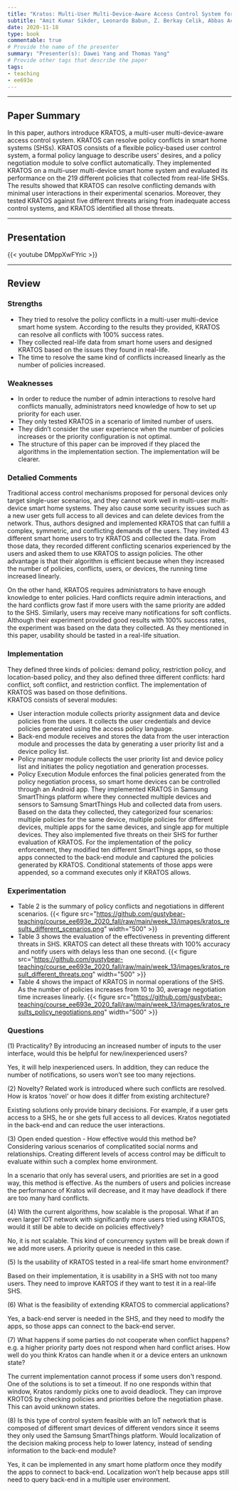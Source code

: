 ```yaml
---
title: "Kratos: Multi-User Multi-Device-Aware Access Control System for the Smart Home"
subtitle: "Amit Kumar Sikder, Leonardo Babun, Z. Berkay Celik, Abbas Acar, Hidayet Aksu, Patrick McDaniel, Engin Kirda, A. Selcuk Uluagac"
date: 2020-11-18
type: book
commentable: true
# Provide the name of the presenter
summary: "Presenter(s): Dawei Yang and Thomas Yang"
# Provide other tags that describe the paper
tags:
- teaching
- ee693e
---
```

***
## Paper Summary
In this paper, authors introduce KRATOS, a multi-user multi-device-aware access control system. KRATOS can resolve policy conflicts in smart home systems (SHSs). KRATOS consists of a flexible policy-based user control system, a formal policy language to describe users' desires, and a policy negotiation module to solve conflict automatically. They implemented KRATOS on a multi-user multi-device smart home system and evaluated its performance on the 219 different policies that collected from real-life SHSs. The results showed that KRATOS can resolve conflicting demands with minimal user interactions in their experimental scenarios. Moreover, they tested KRATOS against five different threats arising from inadequate access control systems, and KRATOS identified all those threats.
***
## Presentation
{{< youtube DMppXwFYric >}}
***
## Review
### Strengths
- They tried to resolve the policy conflicts in a multi-user multi-device smart home system. According to the results they provided, KRATOS can resolve all conflicts with 100% success rates.
- They collected real-life data from smart home users and designed KRATOS based on the issues they found in real-life.
- The time to resolve the same kind of conflicts increased linearly as the number of policies increased.
### Weaknesses
- In order to reduce the number of admin interactions to resolve hard conflicts manually, administrators need knowledge of how to set up priority for each user.
- They only tested KRATOS in a scenario of limited number of users.
- They didn’t consider the user experience when the number of policies increases or the priority configuration is not optimal.
- The structure of this paper can be improved if they placed the algorithms in the implementation section. The implementation will be clearer.
### Detalied Comments
Traditional access control mechanisms proposed for personal devices only target single-user scenarios, and they cannot work well in multi-user multi-device smart home systems. They also cause some security issues such as a new user gets full access to all devices and can delete devices from the network. Thus, authors designed and implemented KRATOS that can fulfill a complex, symmetric, and conflicting demands of the users. They invited 43 different smart home users to try KRATOS and collected the data. From those data, they recorded different conflicting scenarios experienced by the users and asked them to use KRATOS to assign policies. The other advantage is that their algorithm is efficient because when they increased the number of policies, conflicts, users, or devices, the running time increased linearly.
 
On the other hand, KRATOS requires administrators to have enough knowledge to enter policies. Hard conflicts require admin interactions, and the hard conflicts grow fast if more users with the same priority are added to the SHS. Similarly, users may receive many notifications for soft conflicts. Although their experiment provided good results with 100% success rates, the experiment was based on the data they collected. As they mentioned in this paper, usability should be tasted in a real-life situation.
### Implementation
They defined three kinds of policies: demand policy, restriction policy, and location-based policy, and they also defined three different conflicts: hard conflict, soft conflict, and restriction conflict. The implementation of KRATOS was based on those definitions.\
KRATOS consists of several modules:
- User interaction module collects priority assignment data and device policies from the users. It collects the user credentials and device policies generated using the access policy language.
- Back-end module receives and stores the data from the user interaction module and processes the data by generating a user priority list and a device policy list.
- Policy manager module collects the user priority list and device policy list and initiates the policy negotiation and generation processes.
- Policy Execution Module enforces the final policies generated from the policy negotiation process, so smart home devices can be controlled through an Android app.
They implemented KRATOS in Samsung SmartThings platform where they connected multiple devices and sensors to Samsung SmartThings Hub and collected data from users. Based on the data they collected, they categorized four scenarios: multiple policies for the same device, multiple policies for different devices, multiple apps for the same devices, and single app for multiple devices. They also implemented five threats on their SHS for further evaluation of KRATOS. For the implementation of the policy enforcement, they modified ten different SmartThings apps, so those apps connected to the back-end module and captured the policies generated by KRATOS. Conditional statements of those apps were appended, so a command executes only if KRATOS allows.
### Experimentation
- Table 2 is the summary of policy conflicts and negotiations in different scenarios.
{{< figure src="https://github.com/gustybear-teaching/course_ee693e_2020_fall/raw/main/week_13/images/kratos_results_different_scenarios.png" width="500" >}}
- Table 3 shows the evaluation of the effectiveness in preventing different threats in SHS. KRATOS can detect all these threats with 100% accuracy and notify users with delays less than one second.
{{< figure src="https://github.com/gustybear-teaching/course_ee693e_2020_fall/raw/main/week_13/images/kratos_result_different_threats.png" width="500" >}}
- Table 4 shows the impact of KRATOS in normal operations of the SHS. As the number of policies increases from 10 to 30, average negotiation time increases linearly.
{{< figure src="https://github.com/gustybear-teaching/course_ee693e_2020_fall/raw/main/week_13/images/kratos_results_policy_negotiations.png" width="500" >}}
### Questions
(1) Practicality? By introducing an increased number of inputs to the user interface, would this be helpful for new/inexperienced users?
 
Yes, it will help inexperienced users. In addition, they can reduce the number of notifications, so users won’t see too many rejections.
 
(2) Novelty? Related work is introduced where such conflicts are resolved. How is kratos 'novel' or how does it differ from existing architecture?
 
Existing solutions only provide binary decisions. For example, if a user gets access to a SHS, he or she gets full access to all devices. Kratos negotiated in the back-end and can reduce the user interactions.
 
(3) Open ended question - How effective would this method be? Considering various scenarios of complicatited social norms and relationships. Creating different levels of access control may be difficult to evaluate within such a complex home environment.
 
In a scenario that only has several users, and priorities are set in a good way, this method is effective. As the numbers of users and policies increase the performance of Kratos will decrease, and it may have deadlock if there are too many hard conflicts.
 
(4) With the current algorithms, how scalable is the proposal. What if an even larger IOT network with significantly more users tried using KRATOS, would it still be able to decide on policies effectively?
 
No, it is not scalable. This kind of concurrency system will be break down if we add more users. A priority queue is needed in this case.
 
(5) Is the usability of KRATOS tested in a real-life smart home environment?
 
Based on their implementation, it is usability in a SHS with not too many users. They need to improve KARTOS if they want to test it in a real-life SHS.
 
(6) What is the feasibility of extending KRATOS to commercial applications?
 
Yes, a back-end server is needed in the SHS, and they need to modify the apps, so those apps can connect to the back-end server.
 
(7) What happens if some parties do not cooperate when conflict happens? e.g. a higher priority party does not respond when hard conflict arises. How well do you think Kratos can handle when it or a device enters an unknown state?
 
The current implementation cannot process if some users don't respond. One of the solutions is to set a timeout. If no one responds within that window, Kratos randomly picks one to avoid deadlock. They can improve KROTOS by checking policies and priorities before the negotiation phase. This can avoid unknown states.
 
(8) Is this type of control system feasible with an IoT network that is composed of different smart devices of different vendors since it seems they only used the Samsung SmartThings platform.
Would localization of the decision making process help to lower latency, instead of sending information to the back-end module?
 
Yes, it can be implemented in any smart home platform once they modify the apps to connect to back-end. Localization won’t help because apps still need to query back-end in a multiple user environment.
 
 

